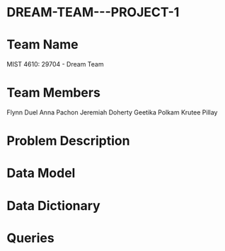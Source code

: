 # DREAM-TEAM---PROJECT-1

# Team Name
MIST 4610: 29704 - Dream Team

# Team Members
Flynn Duel
Anna Pachon
Jeremiah Doherty
Geetika Polkam
Krutee Pillay

# Problem Description

# Data Model

# Data Dictionary

# Queries
